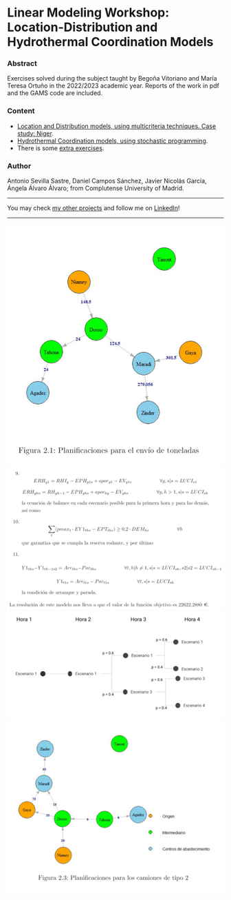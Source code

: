 # Linear Modeling Workshop: Location-Distribution and Hydrothermal Coordination Models

### Abstract
Exercises solved during the subject taught by Begoña Vitoriano and María Teresa Ortuño in the 2022/2023 academic year.
Reports of the work in pdf and the GAMS code are included.

### Content
- [Location and Distribution models, using multicriteria techniques. Case study: Niger](https://github.com/asevillasastre/UCM-Linear-Programming-Optimization-Models/tree/main/Niger-location-and-distribution-problem).
- [Hydrothermal Coordination models, using stochastic programming](https://github.com/asevillasastre/UCM-Linear-Programming-Optimization-Models/tree/main/hydroelectric-coordination-problem).
- There is some [extra exercises](https://github.com/asevillasastre/UCM-Linear-Programming-Optimization-Models/tree/main/other-exercises).

### Author
Antonio Sevilla Sastre, Daniel Campos Sánchez, Javier Nicolás García, Ángela Álvaro Álvaro; from Complutense University of Madrid.

-----------------------------------------------------------------------------

You may check [my other projects](https://github.com/asevillasastre?tab=repositories) and follow me on [LinkedIn](https://www.linkedin.com/in/asevillasastre/)!

-----------------------------------------------------------------------------

![alt text](https://github.com/asevillasastre/UCM-Linear-Programming-Optimization-Models/blob/main/images/UCM-LPM%20(1).png?raw=true)
![alt text](https://github.com/asevillasastre/UCM-Linear-Programming-Optimization-Models/blob/main/images/UCM-LPM%20(2).png?raw=true)
![alt text](https://github.com/asevillasastre/UCM-Linear-Programming-Optimization-Models/blob/main/images/UCM-LPM%20(3).png?raw=true)
![alt text](https://github.com/asevillasastre/UCM-Linear-Programming-Optimization-Models/blob/main/images/UCM-LPM%20(4).png?raw=true)

